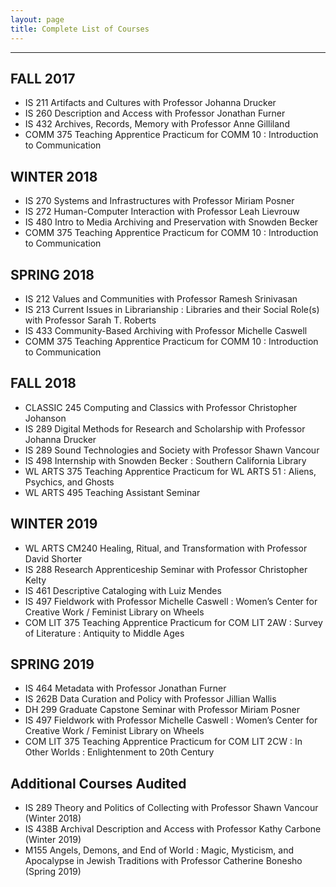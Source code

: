 ```yaml
---
layout: page
title: Complete List of Courses
---
```


---

## FALL 2017
- IS 211 Artifacts and Cultures with Professor Johanna Drucker
- IS 260 Description and Access with Professor Jonathan Furner
- IS 432 Archives, Records, Memory with Professor Anne Gilliland
- COMM 375 Teaching Apprentice Practicum for COMM 10 : Introduction to Communication

## WINTER 2018
- IS 270 Systems and Infrastructures with Professor Miriam Posner 
- IS 272 Human-Computer Interaction with Professor Leah Lievrouw 
- IS 480 Intro to Media Archiving and Preservation with Snowden Becker
- COMM 375 Teaching Apprentice Practicum for COMM 10 : Introduction to Communication

## SPRING 2018
- IS 212 Values and Communities with Professor Ramesh Srinivasan 
- IS 213 Current Issues in Librarianship : Libraries and their Social Role(s) with Professor Sarah T. Roberts
- IS 433 Community-Based Archiving with Professor Michelle Caswell 
- COMM 375 Teaching Apprentice Practicum for COMM 10 : Introduction to Communication

## FALL 2018
- CLASSIC 245 Computing and Classics with Professor Christopher Johanson
- IS 289 Digital Methods for Research and Scholarship with Professor Johanna Drucker
- IS 289 Sound Technologies and Society with Professor Shawn Vancour
- IS 498 Internship with Snowden Becker : Southern California Library 
- WL ARTS 375 Teaching Apprentice Practicum for WL ARTS 51 : Aliens, Psychics, and Ghosts
- WL ARTS 495 Teaching Assistant Seminar

## WINTER 2019
- WL ARTS CM240 Healing, Ritual, and Transformation with Professor David Shorter
- IS 288 Research Apprenticeship Seminar with Professor Christopher Kelty
- IS 461 Descriptive Cataloging with Luiz Mendes
- IS 497 Fieldwork with Professor Michelle Caswell : Women’s Center for Creative Work / Feminist Library on Wheels 
- COM LIT 375 Teaching Apprentice Practicum for COM LIT 2AW : Survey of Literature : Antiquity to Middle Ages

## SPRING 2019
- IS 464 Metadata with Professor Jonathan Furner 
- IS 262B Data Curation and Policy with Professor Jillian Wallis
- DH 299 Graduate Capstone Seminar with Professor Miriam Posner
- IS 497 Fieldwork with Professor Michelle Caswell : Women’s Center for Creative Work / Feminist Library on Wheels 
- COM LIT 375 Teaching Apprentice Practicum for COM LIT 2CW : In Other Worlds : Enlightenment to 20th Century

## Additional Courses Audited
- IS 289 Theory and Politics of Collecting with Professor Shawn Vancour (Winter 2018)
- IS 438B Archival Description and Access with Professor Kathy Carbone (Winter 2019) 
- M155 Angels, Demons, and End of World : Magic, Mysticism, and Apocalypse in Jewish Traditions with Professor Catherine Bonesho (Spring 2019) 
